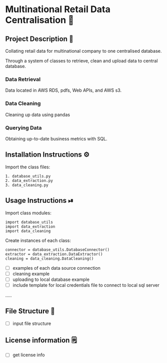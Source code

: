 # Multinational Retail Data Centralisation 💼


## Project Description 📝

Collating retail data for multinational company to one centralised database. 

Through a system of classes to retrieve, clean and upload data to central database.

### Data Retrieval

Data located in AWS RDS, pdfs, Web APIs, and AWS s3. 

### Data Cleaning

Cleaning up data using pandas 

### Querying Data

Obtaining up-to-date business metrics with SQL. 

## Installation Instructions ⚙

Import the class files: 

    1. database_utils.py
    2. data_extraction.py
    3. data_cleaning.py

## Usage Instructions ⏯ 

Import class modules:

```
import database_utils
import data_extraction
import data_cleaning
```

Create instances of each class:

```
connector = database_utils.DatabaseConnector()
extractor = data_extraction.DataExtractor()
cleaning = data_cleaning.DataCleaning()

```
- [ ] examples of each data source connection
- [ ] cleaning example
- [ ] uploading to local database example 
- [ ] include template for local credentials file to connect to local sql server 

.....

## File Structure 📂

- [ ] input file structure


## License information 🗒

- [ ] get license info